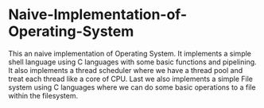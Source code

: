 # Naive-Implementation-of-Operating-System
This an naive implementation of Operating System. It implements a simple shell language using C languages with some basic functions and pipelining. It also implements a thread scheduler where we have a thread pool and treat each thread like a core of CPU. Last we also implements a simple File system using C languages where we can do some basic operations to a file within the filesystem. 
